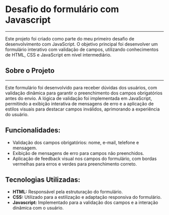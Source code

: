 <h1>Desafio do formulário com Javascript</h1>
<hr>
<p>Este projeto foi criado como parte do meu primeiro desafio de desenvolvimento com JavaScript. O objetivo principal foi desenvolver um formulário interativo com validação de campos, utilizando conhecimentos de HTML, CSS e JavaScript em nível intermediário.</p>

<h2>Sobre o Projeto</h2>
<hr>
<p>Este formulário foi desenvolvido para receber dúvidas dos usuários, com validação dinâmica para garantir o preenchimento dos campos obrigatórios antes do envio. A lógica de validação foi implementada em JavaScript, permitindo a exibição interativa de mensagens de erro e a aplicação de estilos visuais para destacar campos inválidos, aprimorando a experiência do usuário.</p>

<h2>Funcionalidades:</h2>
<ul>
  <li>Validação dos campos obrigatórios: nome, e-mail, telefone e mensagem.</li>
  <li>Exibição de mensagens de erro para campos não preenchidos.</li>
  <li>Aplicação de feedback visual nos campos do formulário, com bordas vermelhas para erros e verdes para preenchimento correto.</li>
</ul>
<h2>Tecnologias Utilizadas:</h2>
<ul>
  <li><strong>HTML:</strong> Responsável pela estruturação do formulário.</li>
  <li><strong>CSS:</strong> Utilizado para a estilização e adaptação responsiva do formulário.</li>
  <li><strong>Javascript:</strong> Implementado para a validação dos campos e a interação dinâmica com o usuário.</li>
</ul>
